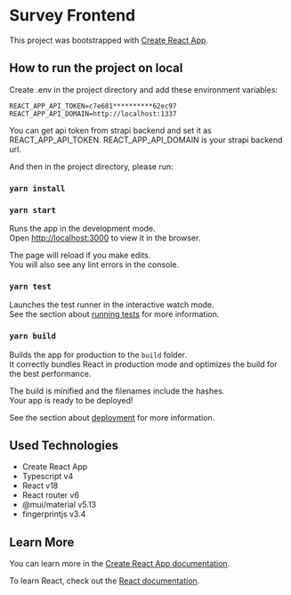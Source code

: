 # Survey Frontend

This project was bootstrapped with [Create React App](https://github.com/facebook/create-react-app).

## How to run the project on local

Create .env in the project directory and add these environment variables:

```
REACT_APP_API_TOKEN=c7e681**********62ec97
REACT_APP_API_DOMAIN=http://localhost:1337
```

You can get api token from strapi backend and set it as  REACT_APP_API_TOKEN.
REACT_APP_API_DOMAIN is your strapi backend url.

And then in the project directory, please run:

### `yarn install`

### `yarn start`

Runs the app in the development mode.\
Open [http://localhost:3000](http://localhost:3000) to view it in the browser.

The page will reload if you make edits.\
You will also see any lint errors in the console.

### `yarn test`

Launches the test runner in the interactive watch mode.\
See the section about [running tests](https://facebook.github.io/create-react-app/docs/running-tests) for more information.

### `yarn build`

Builds the app for production to the `build` folder.\
It correctly bundles React in production mode and optimizes the build for the best performance.

The build is minified and the filenames include the hashes.\
Your app is ready to be deployed!

See the section about [deployment](https://facebook.github.io/create-react-app/docs/deployment) for more information.

## Used Technologies

- Create React App
- Typescript v4
- React v18
- React router v6
- @mui/material v5.13
- fingerprintjs v3.4


## Learn More

You can learn more in the [Create React App documentation](https://facebook.github.io/create-react-app/docs/getting-started).

To learn React, check out the [React documentation](https://reactjs.org/).
